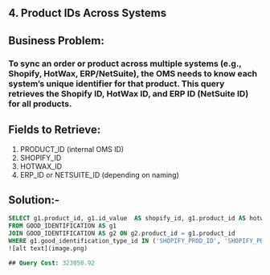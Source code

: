 ## 4. Product IDs Across Systems

## Business Problem:
### To sync an order or product across multiple systems (e.g., Shopify, HotWax, ERP/NetSuite), the OMS needs to know each system’s unique identifier for that product. This query retrieves the Shopify ID, HotWax ID, and ERP ID (NetSuite ID) for all products.

## Fields to Retrieve:
1. PRODUCT_ID (internal OMS ID)
2. SHOPIFY_ID
3. HOTWAX_ID
4. ERP_ID or NETSUITE_ID (depending on naming)

## Solution:- 
```sql
SELECT g1.product_id, g1.id_value  AS shopify_id, g1.product_id AS hotwax_id, g2.id_value AS netsuite_id
FROM GOOD_IDENTIFICATION AS g1 
JOIN GOOD_IDENTIFICATION AS g2 ON g2.product_id = g1.product_id
WHERE g1.good_identification_type_id IN ('SHOPIFY_PROD_ID', 'SHOPIFY_PROD_SKU') AND g2.good_identification_type_id IN ('ERP_ID');```
![alt text](image.png)

## Query Cost: 323050.92
